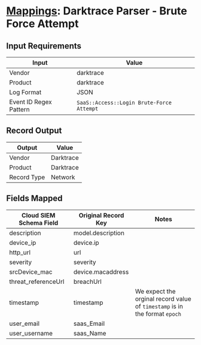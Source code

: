 # [Mappings](README.md): Darktrace Parser - Brute Force Attempt

## Input Requirements

|Input|Value|
|-----|-----|
|Vendor|darktrace|
|Product|darktrace|
|Log Format|JSON|
|Event ID Regex Pattern|`SaaS::Access::Login Brute-Force Attempt`|

## Record Output

|Output|Value|
|------|-----|
|Vendor|Darktrace|
|Product|Darktrace|
|Record Type|Network|

## Fields Mapped

|Cloud SIEM Schema Field|Original Record Key|Notes|
|-----------------------|-------------------|-----|
|description|model.description||
|device_ip|device.ip||
|http_url|url||
|severity|severity||
|srcDevice_mac|device.macaddress||
|threat_referenceUrl|breachUrl||
|timestamp|timestamp|We expect the orginal record value of `timestamp` is in the format `epoch`|
|user_email|saas_Email||
|user_username|saas_Name||

